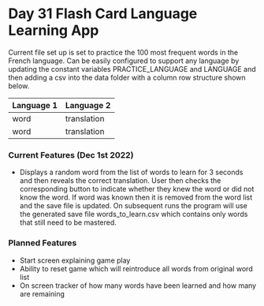 # Day 31 Flash Card Language Learning App

Current file set up is set to practice the 100 most frequent words in the French language.
Can be easily configured to support any language by updating the constant variables PRACTICE_LANGUAGE and LANGUAGE
and then adding a csv into the data folder with a column row structure shown below.

|  Language 1   |   Language 2  |
| ------------- | ------------- |
|     word      |  translation  |
|     word      |  translation  |

### Current Features (Dec 1st 2022)
* Displays a random word from the list of words to learn for 3 seconds and then reveals the correct translation.
  User then checks the corresponding button to indicate whether they knew the word or did not know the word.
  If word was known then it is removed from the word list and the save file is updated. On subsequent runs the program
  will use the generated save file words_to_learn.csv which contains only words that still need to be mastered.
  
### Planned Features 
* Start screen explaining game play
* Ability to reset game which will reintroduce all words from original word list 
* On screen tracker of how many words have been learned and how many are remaining
